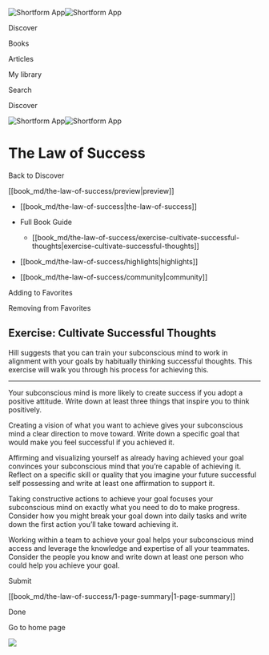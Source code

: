 ![Shortform App](/img/logo.36a2399e.svg)![Shortform App](/img/logo-dark.70c1b072.svg)

Discover

Books

Articles

My library

Search

Discover

![Shortform App](/img/logo.36a2399e.svg)![Shortform App](/img/logo-dark.70c1b072.svg)

# The Law of Success

Back to Discover

[[book_md/the-law-of-success/preview|preview]]

  * [[book_md/the-law-of-success|the-law-of-success]]
  * Full Book Guide

    * [[book_md/the-law-of-success/exercise-cultivate-successful-thoughts|exercise-cultivate-successful-thoughts]]
  * [[book_md/the-law-of-success/highlights|highlights]]
  * [[book_md/the-law-of-success/community|community]]



Adding to Favorites 

Removing from Favorites 

## Exercise: Cultivate Successful Thoughts

Hill suggests that you can train your subconscious mind to work in alignment with your goals by habitually thinking successful thoughts. This exercise will walk you through his process for achieving this.

* * *

Your subconscious mind is more likely to create success if you adopt a positive attitude. Write down at least three things that inspire you to think positively.

Creating a vision of what you want to achieve gives your subconscious mind a clear direction to move toward. Write down a specific goal that would make you feel successful if you achieved it.

Affirming and visualizing yourself as already having achieved your goal convinces your subconscious mind that you’re capable of achieving it. Reflect on a specific skill or quality that you imagine your future successful self possessing and write at least one affirmation to support it.

Taking constructive actions to achieve your goal focuses your subconscious mind on exactly what you need to do to make progress. Consider how you might break your goal down into daily tasks and write down the first action you’ll take toward achieving it.

Working within a team to achieve your goal helps your subconscious mind access and leverage the knowledge and expertise of all your teammates. Consider the people you know and write down at least one person who could help you achieve your goal.

Submit 

[[book_md/the-law-of-success/1-page-summary|1-page-summary]]

Done

Go to home page 

![](https://bat.bing.com/action/0?ti=56018282&Ver=2&mid=0e197d38-1be7-475f-9c95-0fd69163dd78&sid=1711133063fa11eebdec89a8b8ae3bbc&vid=171147a063fa11eea7440fcfeb230d96&vids=0&msclkid=N&pi=0&lg=en-US&sw=800&sh=600&sc=24&nwd=1&tl=Shortform%20%7C%20Book&p=https%3A%2F%2Fwww.shortform.com%2Fapp%2Fbook%2Fthe-law-of-success%2Fexercise-cultivate-successful-thoughts&r=&lt=308&evt=pageLoad&sv=1&rn=708114)
